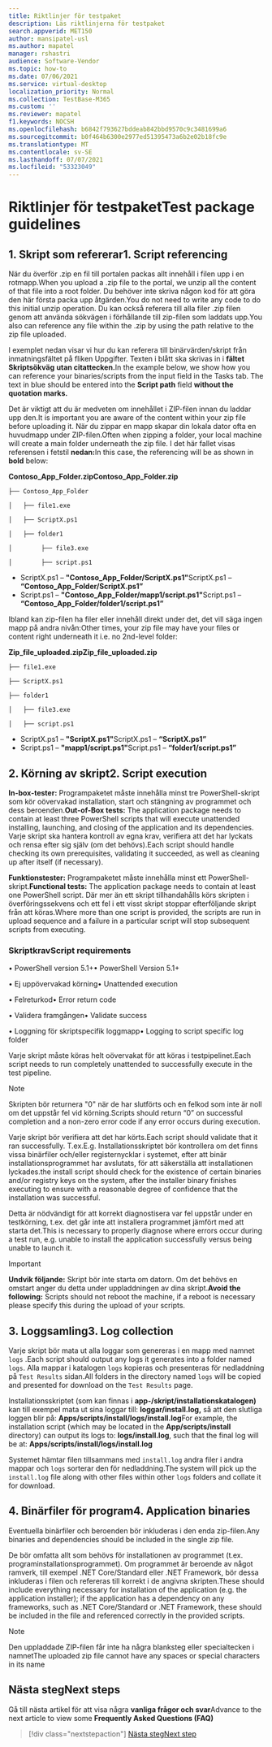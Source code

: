 ```yaml
---
title: Riktlinjer för testpaket
description: Läs riktlinjerna för testpaket
search.appverid: MET150
author: mansipatel-usl
ms.author: mapatel
manager: rshastri
audience: Software-Vendor
ms.topic: how-to
ms.date: 07/06/2021
ms.service: virtual-desktop
localization_priority: Normal
ms.collection: TestBase-M365
ms.custom: ''
ms.reviewer: mapatel
f1.keywords: NOCSH
ms.openlocfilehash: b6842f793627bddeab842bbd9570c9c3481699a6
ms.sourcegitcommit: b0f464b6300e2977ed51395473a6b2e02b18fc9e
ms.translationtype: MT
ms.contentlocale: sv-SE
ms.lasthandoff: 07/07/2021
ms.locfileid: "53323049"
---
```

# <a name="test-package-guidelines"></a><span data-ttu-id="ca8ab-103">Riktlinjer för testpaket</span><span class="sxs-lookup"><span data-stu-id="ca8ab-103">Test package guidelines</span></span>

## <a name="1---script-referencing"></a><span data-ttu-id="ca8ab-104">1. Skript som refererar</span><span class="sxs-lookup"><span data-stu-id="ca8ab-104">1.   Script referencing</span></span>

<span data-ttu-id="ca8ab-105">När du överför .zip en fil till portalen packas allt innehåll i filen upp i en rotmapp.</span><span class="sxs-lookup"><span data-stu-id="ca8ab-105">When you upload a .zip file to the portal, we unzip all the content of that file into a root folder.</span></span> <span data-ttu-id="ca8ab-106">Du behöver inte skriva någon kod för att göra den här första packa upp åtgärden.</span><span class="sxs-lookup"><span data-stu-id="ca8ab-106">You do not need to write any code to do this initial unzip operation.</span></span> <span data-ttu-id="ca8ab-107">Du kan också referera till alla filer .zip filen genom att använda sökvägen i förhållande till zip-filen som laddats upp.</span><span class="sxs-lookup"><span data-stu-id="ca8ab-107">You also can reference any file within the .zip by using the path relative to the zip file uploaded.</span></span>

<span data-ttu-id="ca8ab-108">I exemplet nedan visar vi hur du kan referera till binärvärden/skript från inmatningsfältet på fliken Uppgifter. Texten i blått ska skrivas in i **fältet Skriptsökväg** **utan citattecken.**</span><span class="sxs-lookup"><span data-stu-id="ca8ab-108">In the example below, we show how you can reference your binaries/scripts from the input field in the Tasks tab. The text in blue should be entered into the **Script path** field **without the quotation marks.**</span></span>

<span data-ttu-id="ca8ab-109">Det är viktigt att du är medveten om innehållet i ZIP-filen innan du laddar upp den.</span><span class="sxs-lookup"><span data-stu-id="ca8ab-109">It is important you are aware of the content within your zip file before uploading it.</span></span> <span data-ttu-id="ca8ab-110">När du zippar en mapp skapar din lokala dator ofta en huvudmapp under ZIP-filen.</span><span class="sxs-lookup"><span data-stu-id="ca8ab-110">Often when zipping a folder, your local machine will create a main folder underneath the zip file.</span></span> <span data-ttu-id="ca8ab-111">I det här fallet visas referensen i fetstil **nedan:**</span><span class="sxs-lookup"><span data-stu-id="ca8ab-111">In this case, the referencing will be as shown in **bold** below:</span></span>

 <span data-ttu-id="ca8ab-112">**Contoso_App_Folder.zip**</span><span class="sxs-lookup"><span data-stu-id="ca8ab-112">**Contoso_App_Folder.zip**</span></span>
~~~ 
├── Contoso_App_Folder

│   ├── file1.exe

│   ├── ScriptX.ps1

│   ├── folder1

│        ├── file3.exe

│        ├── script.ps1
~~~

  - <span data-ttu-id="ca8ab-113">ScriptX.ps1 – **"Contoso_App_Folder/ScriptX.ps1"**</span><span class="sxs-lookup"><span data-stu-id="ca8ab-113">ScriptX.ps1 – **“Contoso_App_Folder/ScriptX.ps1”**</span></span>
  - <span data-ttu-id="ca8ab-114">Script.ps1 – **"Contoso_App_Folder/mapp1/script.ps1"**</span><span class="sxs-lookup"><span data-stu-id="ca8ab-114">Script.ps1 – **“Contoso_App_Folder/folder1/script.ps1”**</span></span>

<span data-ttu-id="ca8ab-115">Ibland kan zip-filen ha filer eller innehåll direkt under det, det vill säga ingen mapp på andra nivån:</span><span class="sxs-lookup"><span data-stu-id="ca8ab-115">Other times, your zip file may have your files or content right underneath it i.e. no 2nd-level folder:</span></span>

 <span data-ttu-id="ca8ab-116">**Zip_file_uploaded.zip**</span><span class="sxs-lookup"><span data-stu-id="ca8ab-116">**Zip_file_uploaded.zip**</span></span>
~~~ 
├── file1.exe

├── ScriptX.ps1

├── folder1

│   ├── file3.exe

│   ├── script.ps1
~~~
  - <span data-ttu-id="ca8ab-117">ScriptX.ps1 – **"ScriptX.ps1"**</span><span class="sxs-lookup"><span data-stu-id="ca8ab-117">ScriptX.ps1 – **“ScriptX.ps1”**</span></span>
  - <span data-ttu-id="ca8ab-118">Script.ps1 – **"mapp1/script.ps1"**</span><span class="sxs-lookup"><span data-stu-id="ca8ab-118">Script.ps1 – **“folder1/script.ps1”**</span></span>
  
## <a name="2---script-execution"></a><span data-ttu-id="ca8ab-119">2. Körning av skript</span><span class="sxs-lookup"><span data-stu-id="ca8ab-119">2.   Script execution</span></span>

<span data-ttu-id="ca8ab-120">**In-box-tester:** Programpaketet måste innehålla minst tre PowerShell-skript som kör oövervakad installation, start och stängning av programmet och dess beroenden.</span><span class="sxs-lookup"><span data-stu-id="ca8ab-120">**Out-of-Box tests:** The application package needs to contain at least three PowerShell scripts that will execute unattended installing, launching, and closing of the application and its dependencies.</span></span> <span data-ttu-id="ca8ab-121">Varje skript ska hantera kontroll av egna krav, verifiera att det har lyckats och rensa efter sig själv (om det behövs).</span><span class="sxs-lookup"><span data-stu-id="ca8ab-121">Each script should handle checking its own prerequisites, validating it succeeded, as well as cleaning up after itself (if necessary).</span></span>

<span data-ttu-id="ca8ab-122">**Funktionstester:** Programpaketet måste innehålla minst ett PowerShell-skript.</span><span class="sxs-lookup"><span data-stu-id="ca8ab-122">**Functional tests:** The application package needs to contain at least one PowerShell script.</span></span> <span data-ttu-id="ca8ab-123">Där mer än ett skript tillhandahålls körs skripten i överföringssekvens och ett fel i ett visst skript stoppar efterföljande skript från att köras.</span><span class="sxs-lookup"><span data-stu-id="ca8ab-123">Where more than one script is provided, the scripts are run in upload sequence and a failure in a particular script will stop subsequent scripts from executing.</span></span>

### <a name="script-requirements"></a><span data-ttu-id="ca8ab-124">Skriptkrav</span><span class="sxs-lookup"><span data-stu-id="ca8ab-124">Script requirements</span></span>

<span data-ttu-id="ca8ab-125">• PowerShell version 5.1+</span><span class="sxs-lookup"><span data-stu-id="ca8ab-125">•   PowerShell Version 5.1+</span></span>     

<span data-ttu-id="ca8ab-126">• Ej uppövervakad körning</span><span class="sxs-lookup"><span data-stu-id="ca8ab-126">•   Unattended execution</span></span>    

<span data-ttu-id="ca8ab-127">• Felreturkod</span><span class="sxs-lookup"><span data-stu-id="ca8ab-127">•   Error return code</span></span>               

<span data-ttu-id="ca8ab-128">• Validera framgången</span><span class="sxs-lookup"><span data-stu-id="ca8ab-128">•   Validate success</span></span>            

<span data-ttu-id="ca8ab-129">• Loggning för skriptspecifik loggmapp</span><span class="sxs-lookup"><span data-stu-id="ca8ab-129">•   Logging to script specific log folder</span></span>

<span data-ttu-id="ca8ab-130">Varje skript måste köras helt oövervakat för att köras i testpipelinet.</span><span class="sxs-lookup"><span data-stu-id="ca8ab-130">Each script needs to run completely unattended to successfully execute in the test pipeline.</span></span>

> [!Note]
> <span data-ttu-id="ca8ab-131">Skripten bör returnera "0" när de har slutförts och en felkod som inte är noll om det uppstår fel vid körning.</span><span class="sxs-lookup"><span data-stu-id="ca8ab-131">Scripts should return “0” on successful completion and a non-zero error code if any error occurs during execution.</span></span>

<span data-ttu-id="ca8ab-132">Varje skript bör verifiera att det har körts.</span><span class="sxs-lookup"><span data-stu-id="ca8ab-132">Each script should validate that it ran successfully.</span></span> <span data-ttu-id="ca8ab-133">T.ex.</span><span class="sxs-lookup"><span data-stu-id="ca8ab-133">E.g.</span></span> <span data-ttu-id="ca8ab-134">Installationsskriptet bör kontrollera om det finns vissa binärfiler och/eller registernycklar i systemet, efter att binär installationsprogrammet har avslutats, för att säkerställa att installationen lyckades.</span><span class="sxs-lookup"><span data-stu-id="ca8ab-134">the install script should check for the existence of certain binaries and/or registry keys on the system, after the installer binary finishes executing to ensure with a reasonable degree of confidence that the installation was successful.</span></span> 

<span data-ttu-id="ca8ab-135">Detta är nödvändigt för att korrekt diagnostisera var fel uppstår under en testkörning, t.ex. det går inte att installera programmet jämfört med att starta det.</span><span class="sxs-lookup"><span data-stu-id="ca8ab-135">This is necessary to properly diagnose where errors occur during a test run, e.g. unable to install the application successfully versus being unable to launch it.</span></span>

> [!Important]
> <span data-ttu-id="ca8ab-136">**Undvik följande:** Skript bör inte starta om datorn. Om det behövs en omstart anger du detta under uppladdningen av dina skript.</span><span class="sxs-lookup"><span data-stu-id="ca8ab-136">**Avoid the following:** Scripts should not reboot the machine, if a reboot is necessary please specify this during the upload of your scripts.</span></span>

## <a name="3---log-collection"></a><span data-ttu-id="ca8ab-137">3. Loggsamling</span><span class="sxs-lookup"><span data-stu-id="ca8ab-137">3.   Log collection</span></span>

<span data-ttu-id="ca8ab-138">Varje skript bör mata ut alla loggar som genereras i en mapp med namnet ```logs``` .</span><span class="sxs-lookup"><span data-stu-id="ca8ab-138">Each script should output any logs it generates into a folder named ```logs```.</span></span> <span data-ttu-id="ca8ab-139">Alla mappar i katalogen ```logs``` kopieras och presenteras för nedladdning på ```Test Results``` sidan.</span><span class="sxs-lookup"><span data-stu-id="ca8ab-139">All folders in the directory named ```logs``` will be copied and presented for download on the ```Test Results``` page.</span></span>

<span data-ttu-id="ca8ab-140">Installationsskriptet (som kan finnas i **app-/skript/installationskatalogen)** kan till exempel mata ut sina loggar till: **loggar/install.log,** så att den slutliga loggen blir på: **Apps/scripts/install/logs/install.log**</span><span class="sxs-lookup"><span data-stu-id="ca8ab-140">For example, the installation script (which may be located in the **App/scripts/install** directory) can output its logs to: **logs/install.log**, such that the final log will be at: **Apps/scripts/install/logs/install.log**</span></span>

<span data-ttu-id="ca8ab-141">Systemet hämtar filen tillsammans med ```install.log``` andra filer i andra mappar och ```logs``` sorterar den för nedladdning.</span><span class="sxs-lookup"><span data-stu-id="ca8ab-141">The system will pick up the ```install.log``` file along with other files within other ```logs``` folders and collate it for download.</span></span>


## <a name="4---application-binaries"></a><span data-ttu-id="ca8ab-142">4. Binärfiler för program</span><span class="sxs-lookup"><span data-stu-id="ca8ab-142">4.   Application binaries</span></span>

<span data-ttu-id="ca8ab-143">Eventuella binärfiler och beroenden bör inkluderas i den enda zip-filen.</span><span class="sxs-lookup"><span data-stu-id="ca8ab-143">Any binaries and dependencies should be included in the single zip file.</span></span> 

<span data-ttu-id="ca8ab-144">De bör omfatta allt som behövs för installationen av programmet (t.ex. programinstallationsprogrammet). Om programmet är beroende av något ramverk, till exempel .NET Core/Standard eller .NET Framework, bör dessa inkluderas i filen och refereras till korrekt i de angivna skripten.</span><span class="sxs-lookup"><span data-stu-id="ca8ab-144">These should include everything necessary for installation of the application (e.g. the application installer); if the application has a dependency on any frameworks, such as .NET Core/Standard or .NET Framework, these should be included in the file and referenced correctly in the provided scripts.</span></span>


> [!Note]
> <span data-ttu-id="ca8ab-145">Den uppladdade ZIP-filen får inte ha några blanksteg eller specialtecken i namnet</span><span class="sxs-lookup"><span data-stu-id="ca8ab-145">The uploaded zip file cannot have any spaces or special characters in its name</span></span>

## <a name="next-steps"></a><span data-ttu-id="ca8ab-146">Nästa steg</span><span class="sxs-lookup"><span data-stu-id="ca8ab-146">Next steps</span></span>

<span data-ttu-id="ca8ab-147">Gå till nästa artikel för att visa några **vanliga frågor och svar**</span><span class="sxs-lookup"><span data-stu-id="ca8ab-147">Advance to the next article to view some **Frequently Asked Questions (FAQ)**</span></span>
> [!div class="nextstepaction"]
> [<span data-ttu-id="ca8ab-148">Nästa steg</span><span class="sxs-lookup"><span data-stu-id="ca8ab-148">Next step</span></span>](faq.md)
